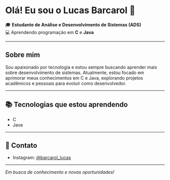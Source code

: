# Olá! Eu sou o Lucas Barcarol 👋

🎓 **Estudante de Análise e Desenvolvimento de Sistemas (ADS)**  
💻 Aprendendo programação em **C** e **Java**

---

## Sobre mim

Sou apaixonado por tecnologia e estou sempre buscando aprender mais sobre desenvolvimento de sistemas. Atualmente, estou focado em aprimorar meus conhecimentos em C e Java, explorando projetos acadêmicos e pessoais para evoluir como desenvolvedor.

---

## 📚 Tecnologias que estou aprendendo

- C
- Java

---

## 🚀 Contato

- Instagram: [@barcarol_lucas](https://www.instagram.com/barcarol_lucas/)

---

*Em busca de conhecimento e novas oportunidades!*
